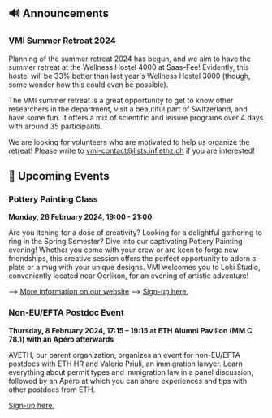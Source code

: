 ## 🔊 Announcements

### VMI Summer Retreat 2024

Planning of the summer retreat 2024 has begun, and we aim to have the summer retreat at the Wellness Hostel 4000 at Saas-Fee!
Evidently, this hostel will be 33% better than last year's Wellness Hostel 3000 (though, some wonder how this could even be possible).

The VMI summer retreat is a great opportunity to get to know other researchers in the department, visit a beautiful part of Switzerland, and have some fun.
It offers a mix of scientific and leisure programs over 4 days with around 35 participants.

We are looking for volunteers who are motivated to help us organize the retreat!
Please write to [vmi-contact@lists.inf.ethz.ch](mailto:vmi-contact@lists.inf.ethz.ch) if you are interested!

## 📅 Upcoming Events

### Pottery Painting Class

**Monday, 26 February 2024, 19:00 - 21:00**

Are you itching for a dose of creativity? Looking for a delightful gathering to ring in the Spring Semester? Dive into our captivating Pottery Painting evening! Whether you come with your crew or are keen to forge new friendships, this creative session offers the perfect opportunity to adorn a plate or a mug with your unique designs. VMI welcomes you to Loki Studio, conveniently located near Oerlikon, for an evening of artistic adventure!

--> [More information on our website](https://vmi.ethz.ch/news/event/2024/01/29/pottery-event/)
--> [Sign-up here.](https://forms.gle/pfQD1HpZ2VeFSArW7)


### Non-EU/EFTA Postdoc Event

**Thursday, 8 February 2024, 17:15 – 19:15 at ETH Alumni Pavillon (MM C 78.1) with an Apéro afterwards**

AVETH, our parent organization, organizes an event for non-EU/EFTA postdocs with ETH HR and Valerio Priuli, an immigration lawyer.
Learn everything about permit types and immigration law in a panel discussion, followed by an Apéro at which you can share experiences and tips with other postdocs from ETH.

[Sign-up here.](https://forms.gle/5xNuaSqyHCWYdNw2A)
